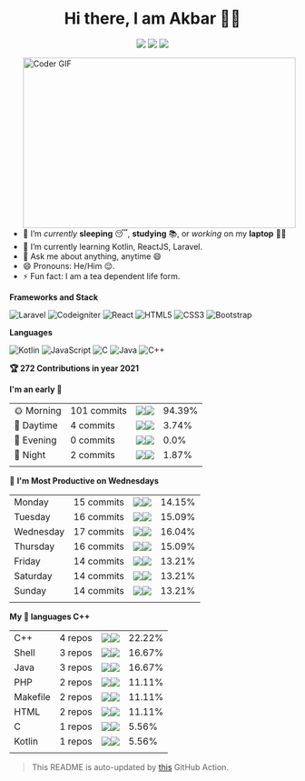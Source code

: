 <span align="center">
 <h1>Hi there, I am Akbar 👨‍💻 </h1>

[![](https://img.icons8.com/material-two-tone/32/000000/instagram-new.png)](https://instagram.com/hamaminatu)
[![](https://img.icons8.com/material-two-tone/32/000000/linkedin.png)](https://linkedin.com/in/hamaminatu)
[![](https://img.icons8.com/material-two-tone/32/000000/telegram-app.png)](https://t.me/hamaminatu)

</span>

<img src="./code.gif" align="right" alt="Coder GIF" width="480" height="300">
 
<div>

- 🔭 I’m *currently* **sleeping** 😴, **studying** 📚, or *working* on my **laptop** 👨‍💻
- 🌱 I’m currently learning Kotlin, ReactJS, Laravel.
- 💬 Ask me about anything, anytime 😄
- 😄 Pronouns: He/Him 😌.
- ⚡ Fun fact: I am a tea dependent life form.

</div>

**Frameworks and Stack**

![Laravel](https://img.shields.io/badge/-Laravel-black?style=for-the-badge&logo=Laravel)
![Codeigniter](https://img.shields.io/badge/-Codeigniter-black?style=for-the-badge&logo=Codeigniter)
![React](https://img.shields.io/badge/-React-black?style=for-the-badge&logo=react)
![HTML5](https://img.shields.io/badge/-HTML5-E34F26?style=for-the-badge&logo=html5&logoColor=white)
![CSS3](https://img.shields.io/badge/-CSS3-1572B6?style=for-the-badge&logo=css3)
![Bootstrap](https://img.shields.io/badge/-Bootstrap-563D7C?style=for-the-badge&logo=bootstrap)

**Languages**

![Kotlin](https://img.shields.io/badge/-Kotlin-black?style=for-the-badge&logo=Kotlin)
![JavaScript](https://img.shields.io/badge/-JavaScript-black?style=for-the-badge&logo=javascript)
![C](https://img.shields.io/badge/-C-00599C?style=for-the-badge&logo=c)
![Java](https://img.shields.io/badge/-java-black?style=for-the-badge&logo=java)
![C++](https://img.shields.io/badge/-C++-00599C?style=for-the-badge&logo=c)

<!--START_CONTRIBUTIONS:readme-info-->
**🏆 272 Contributions in year 2021**


<!--END_CONTRIBUTIONS:readme-info-->

<!--START_SECTION_DAILY_COMMIT:readme-info-->
**I'm an early 🐤** 

| | | | |
| --- | --- | --- | --- |
|🌞 Morning                |101 commits         |![](https://via.placeholder.com/376x22/000000/000000?text=+)![](https://via.placeholder.com/24x22/b8b8b8/b8b8b8?=text=+)|94.39%|
|🌆 Daytime                |4 commits           |![](https://via.placeholder.com/16x22/000000/000000?text=+)![](https://via.placeholder.com/384x22/b8b8b8/b8b8b8?=text=+)|3.74%|
|🌃 Evening                |0 commits           |![](https://via.placeholder.com/0x22/000000/000000?text=+)![](https://via.placeholder.com/400x22/b8b8b8/b8b8b8?=text=+)|0.0%|
|🌙 Night                  |2 commits           |![](https://via.placeholder.com/8x22/000000/000000?text=+)![](https://via.placeholder.com/392x22/b8b8b8/b8b8b8?=text=+)|1.87%|
| | | | |

<!--END_SECTION_DAILY_COMMIT:readme-info-->

<!--START_SECTION_WEEKLY_COMMIT:readme-info-->
📅 **I'm Most Productive on Wednesdays** 

| | | | |
| --- | --- | --- | --- |
|Monday                   |15 commits          |![](https://via.placeholder.com/56x22/000000/000000?text=+)![](https://via.placeholder.com/344x22/b8b8b8/b8b8b8?=text=+)|14.15%|
|Tuesday                  |16 commits          |![](https://via.placeholder.com/60x22/000000/000000?text=+)![](https://via.placeholder.com/340x22/b8b8b8/b8b8b8?=text=+)|15.09%|
|Wednesday                |17 commits          |![](https://via.placeholder.com/64x22/000000/000000?text=+)![](https://via.placeholder.com/336x22/b8b8b8/b8b8b8?=text=+)|16.04%|
|Thursday                 |16 commits          |![](https://via.placeholder.com/60x22/000000/000000?text=+)![](https://via.placeholder.com/340x22/b8b8b8/b8b8b8?=text=+)|15.09%|
|Friday                   |14 commits          |![](https://via.placeholder.com/52x22/000000/000000?text=+)![](https://via.placeholder.com/348x22/b8b8b8/b8b8b8?=text=+)|13.21%|
|Saturday                 |14 commits          |![](https://via.placeholder.com/52x22/000000/000000?text=+)![](https://via.placeholder.com/348x22/b8b8b8/b8b8b8?=text=+)|13.21%|
|Sunday                   |14 commits          |![](https://via.placeholder.com/52x22/000000/000000?text=+)![](https://via.placeholder.com/348x22/b8b8b8/b8b8b8?=text=+)|13.21%|
| | | | |

<!--END_SECTION_WEEKLY_COMMIT:readme-info-->

<!--START_SECTION_LANGUAGE:readme-info-->
**My 💖 languages C++** 

| | | | |
| --- | --- | --- | --- |
|C++                      |4 repos|             ![](https://via.placeholder.com/88x22/000000/000000?text=+)![](https://via.placeholder.com/312x22/b8b8b8/b8b8b8?=text=+)|22.22%|
|Shell                    |3 repos|             ![](https://via.placeholder.com/68x22/000000/000000?text=+)![](https://via.placeholder.com/332x22/b8b8b8/b8b8b8?=text=+)|16.67%|
|Java                     |3 repos|             ![](https://via.placeholder.com/68x22/000000/000000?text=+)![](https://via.placeholder.com/332x22/b8b8b8/b8b8b8?=text=+)|16.67%|
|PHP                      |2 repos|             ![](https://via.placeholder.com/44x22/000000/000000?text=+)![](https://via.placeholder.com/356x22/b8b8b8/b8b8b8?=text=+)|11.11%|
|Makefile                 |2 repos|             ![](https://via.placeholder.com/44x22/000000/000000?text=+)![](https://via.placeholder.com/356x22/b8b8b8/b8b8b8?=text=+)|11.11%|
|HTML                     |2 repos|             ![](https://via.placeholder.com/44x22/000000/000000?text=+)![](https://via.placeholder.com/356x22/b8b8b8/b8b8b8?=text=+)|11.11%|
|C                        |1 repos|             ![](https://via.placeholder.com/24x22/000000/000000?text=+)![](https://via.placeholder.com/376x22/b8b8b8/b8b8b8?=text=+)|5.56%|
|Kotlin                   |1 repos|             ![](https://via.placeholder.com/24x22/000000/000000?text=+)![](https://via.placeholder.com/376x22/b8b8b8/b8b8b8?=text=+)|5.56%|
| | | | |

<!--END_SECTION_LANGUAGE:readme-info-->

> This README is auto-updated by [this](https://github.com/th3c0d3br34ker/github-readme-info) GitHub Action.

